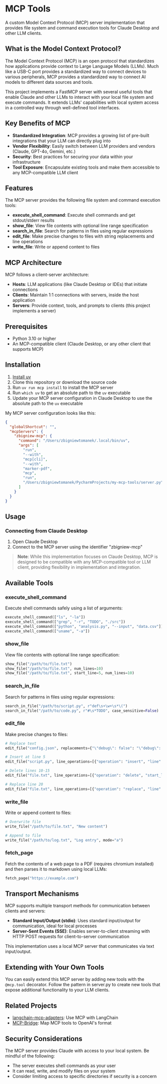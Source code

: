 # MCP Tools

A custom Model Context Protocol (MCP) server implementation that provides file system and command execution tools for Claude Desktop and other LLM clients.

## What is the Model Context Protocol?

The Model Context Protocol (MCP) is an open protocol that standardizes how applications provide context to Large Language Models (LLMs). Much like a USB-C port provides a standardized way to connect devices to various peripherals, MCP provides a standardized way to connect AI models to different data sources and tools.

This project implements a FastMCP server with several useful tools that enable Claude and other LLMs to interact with your local file system and execute commands. It extends LLMs' capabilities with local system access in a controlled way through well-defined tool interfaces.

## Key Benefits of MCP

- **Standardized Integration**: MCP provides a growing list of pre-built integrations that your LLM can directly plug into
- **Vendor Flexibility**: Easily switch between LLM providers and vendors (Claude, GPT-4o, Gemini, etc.)
- **Security**: Best practices for securing your data within your infrastructure
- **Tool Exposure**: Encapsulate existing tools and make them accessible to any MCP-compatible LLM client

## Features

The MCP server provides the following file system and command execution tools:

- **execute_shell_command**: Execute shell commands and get stdout/stderr results
- **show_file**: View file contents with optional line range specification
- **search_in_file**: Search for patterns in files using regular expressions
- **edit_file**: Make precise changes to files with string replacements and line operations
- **write_file**: Write or append content to files

## MCP Architecture

MCP follows a client-server architecture:

- **Hosts**: LLM applications (like Claude Desktop or IDEs) that initiate connections
- **Clients**: Maintain 1:1 connections with servers, inside the host application
- **Servers**: Provide context, tools, and prompts to clients (this project implements a server)

## Prerequisites

- Python 3.10 or higher
- An MCP-compatible client (Claude Desktop, or any other client that supports MCP)

## Installation

1. [Install uv](https://docs.astral.sh/uv/getting-started/installation/)
2. Clone this repository or download the source code
3. Run `uv run mcp install` to install the MCP server
4. Run `which uv` to get an absolute path to the `uv` executable
5. Update your MCP server configuration in Claude Desktop to use the absolute path to the `uv` executable

My MCP server configuration looks like this:

```json
{
  "globalShortcut": "",
  "mcpServers": {
    "zbigniew-mcp": {
      "command": "/Users/zbigniewtomanek/.local/bin/uv",
      "args": [
        "run",
        "--with",
        "mcp[cli]",
        "--with",
        "marker-pdf",
        "mcp",
        "run",
        "/Users/zbigniewtomanek/PycharmProjects/my-mcp-tools/server.py"
      ]
    }
  }
}
```


## Usage

### Connecting from Claude Desktop

1. Open Claude Desktop
2. Connect to the MCP server using the identifier "zbigniew-mcp"

> **Note**: While this implementation focuses on Claude Desktop, MCP is designed to be compatible with any MCP-compatible tool or LLM client, providing flexibility in implementation and integration.

## Available Tools

### execute_shell_command

Execute shell commands safely using a list of arguments:

```python
execute_shell_command(["ls", "-la"])
execute_shell_command(["grep", "-r", "TODO", "./src"])
execute_shell_command(["python", "analysis.py", "--input", "data.csv"])
execute_shell_command(["uname", "-a"])
```

### show_file

View file contents with optional line range specification:

```python
show_file("/path/to/file.txt")
show_file("/path/to/file.txt", num_lines=10)
show_file("/path/to/file.txt", start_line=5, num_lines=10)
```

### search_in_file

Search for patterns in files using regular expressions:

```python
search_in_file("/path/to/script.py", r"def\s+\w+\s*\(")
search_in_file("/path/to/code.py", r"#\s*TODO", case_sensitive=False)
```

### edit_file

Make precise changes to files:

```python
# Replace text
edit_file("config.json", replacements={"\"debug\": false": "\"debug\": true"})

# Insert at line 5
edit_file("script.py", line_operations=[{"operation": "insert", "line": 5, "content": "# New comment"}])

# Delete lines 10-15
edit_file("file.txt", line_operations=[{"operation": "delete", "start_line": 10, "end_line": 15}])

# Replace line 20
edit_file("file.txt", line_operations=[{"operation": "replace", "line": 20, "content": "Updated content"}])
```

### write_file

Write or append content to files:

```python
# Overwrite file
write_file("/path/to/file.txt", "New content")

# Append to file
write_file("/path/to/log.txt", "Log entry", mode="a")
```

### fetch_page

Fetch the contents of a web page to a PDF (requires chromium installed) and then parses it to markdown using local LLMs:

```python
fetch_page("https://example.com")
```

## Transport Mechanisms

MCP supports multiple transport methods for communication between clients and servers:

- **Standard Input/Output (stdio)**: Uses standard input/output for communication, ideal for local processes
- **Server-Sent Events (SSE)**: Enables server-to-client streaming with HTTP POST requests for client-to-server communication

This implementation uses a local MCP server that communicates via text input/output.

## Extending with Your Own Tools

You can easily extend this MCP server by adding new tools with the `@mcp.tool` decorator. Follow the pattern in server.py to create new tools that expose additional functionality to your LLM clients.

## Related Projects

- [langchain-mcp-adapters](https://github.com/langchain-ai/langchain-mcp-adapters): Use MCP with LangChain
- [MCP-Bridge](https://github.com/SecretiveShell/MCP-Bridge): Map MCP tools to OpenAI's format

## Security Considerations

The MCP server provides Claude with access to your local system. Be mindful of the following:

- The server executes shell commands as your user
- It can read, write, and modify files on your system
- Consider limiting access to specific directories if security is a concern
